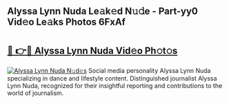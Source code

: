 ## Alyssa Lynn Nuda Le𝚊k𝚎d N𝚞𝚍e - Part-yy0 Vid𝚎o Le𝚊ks Photos 6FxAf

# <h2><a href="http://fbfzkm8.evod.top/?m=Alyssa+Lynn+Nuda">🔗 👉🔴 Alyssa Lynn Nuda Vid𝚎o Ph𝚘t𝚘s</a></h2>

[![Alyssa Lynn Nuda N𝚞d𝚎s](https://i.imgur.com/8V9OHl7.gif)](http://fbfzkm8.evod.top/?m=Alyssa+Lynn+Nuda)
Social media personality Alyssa Lynn Nuda specializing in dance and lifestyle content. Distinguished journalist Alyssa Lynn Nuda, recognized for their insightful reporting and contributions to the world of journalism. 
